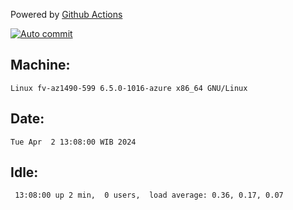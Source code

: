 Powered by [Github Actions](https://github.com/features/actions)

[![Auto commit](https://github.com/hiage/workstation/workflows/Auto%20commit/badge.svg)](https://github.com/hiage/workstation/actions?query=workflow%3A%22Auto+commit%22)

## Machine:
```
Linux fv-az1490-599 6.5.0-1016-azure x86_64 GNU/Linux
```
## Date:
```
Tue Apr  2 13:08:00 WIB 2024
```
## Idle:
```
 13:08:00 up 2 min,  0 users,  load average: 0.36, 0.17, 0.07
```
